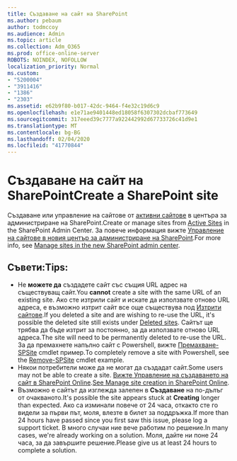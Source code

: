 ```yaml
---
title: Създаване на сайт на SharePoint
ms.author: pebaum
author: todmccoy
ms.audience: Admin
ms.topic: article
ms.collection: Adm_O365
ms.prod: office-online-server
ROBOTS: NOINDEX, NOFOLLOW
localization_priority: Normal
ms.custom:
- "5200004"
- "3911416"
- "1386"
- "2303"
ms.assetid: e62b9f80-b017-42dc-9464-f4e32c19d6c9
ms.openlocfilehash: e1e71ae9401448ed18058f6307302dcbaf773649
ms.sourcegitcommit: 317eeed39c7777a922442992d67733726c41d9e1
ms.translationtype: MT
ms.contentlocale: bg-BG
ms.lasthandoff: 02/04/2020
ms.locfileid: "41770844"
---
```

# <a name="create-a-sharepoint-site"></a><span data-ttu-id="25b16-102">Създаване на сайт на SharePoint</span><span class="sxs-lookup"><span data-stu-id="25b16-102">Create a SharePoint site</span></span>

<span data-ttu-id="25b16-103">Създаване или управление на сайтове от [активни сайтове](https://admin.microsoft.com/sharepoint?page=sitemanagement&modern=true) в центъра за администриране на SharePoint.</span><span class="sxs-lookup"><span data-stu-id="25b16-103">Create or manage sites from [Active Sites](https://admin.microsoft.com/sharepoint?page=sitemanagement&modern=true) in the SharePoint Admin Center.</span></span> <span data-ttu-id="25b16-104">За повече информация вижте [Управление на сайтове в новия център за администриране на SharePoint](https://docs.microsoft.com/sharepoint/manage-site-creation).</span><span class="sxs-lookup"><span data-stu-id="25b16-104">For more info, see [Manage sites in the new SharePoint admin center](https://docs.microsoft.com/sharepoint/manage-site-creation).</span></span> 

## <a name="tips"></a><span data-ttu-id="25b16-105">Съвети:</span><span class="sxs-lookup"><span data-stu-id="25b16-105">Tips:</span></span>

- <span data-ttu-id="25b16-106">Не **можете да** създадете сайт със същия URL адрес на съществуващ сайт.</span><span class="sxs-lookup"><span data-stu-id="25b16-106">You **cannot** create a site with the same URL of an existing site.</span></span> <span data-ttu-id="25b16-107">Ако сте изтрили сайт и искате да използвате отново URL адреса, е възможно изтрит сайт все още съществува под [Изтрити сайтове](https://admin.microsoft.com/sharepoint?page=recyclebin&modern=true).</span><span class="sxs-lookup"><span data-stu-id="25b16-107">If you deleted a site and are wishing to re-use the URL, it's possible the deleted site still exists under [Deleted sites](https://admin.microsoft.com/sharepoint?page=recyclebin&modern=true).</span></span> <span data-ttu-id="25b16-108">Сайтът ще трябва да бъде изтрит за постоянно, за да използвате отново URL адреса.</span><span class="sxs-lookup"><span data-stu-id="25b16-108">The site will need to be permanently deleted to re-use the URL.</span></span> <span data-ttu-id="25b16-109">За да премахнете напълно сайт с Powershell, вижте [Премахване-SPSite](https://docs.microsoft.com/sharepoint/manage-sites-in-new-admin-center#delete-a-site) cmdlet пример.</span><span class="sxs-lookup"><span data-stu-id="25b16-109">To completely remove a site with Powershell, see the [Remove-SPSite](https://docs.microsoft.com/sharepoint/manage-sites-in-new-admin-center#delete-a-site) cmdlet example.</span></span>
- <span data-ttu-id="25b16-110">Някои потребители може да не могат да създадат сайт.</span><span class="sxs-lookup"><span data-stu-id="25b16-110">Some users may not be able to create a site.</span></span> <span data-ttu-id="25b16-111">[Вижте Управление на създаването на сайт в SharePoint Online](https://docs.microsoft.com/sharepoint/manage-site-creation).</span><span class="sxs-lookup"><span data-stu-id="25b16-111">[See Manage site creation in SharePoint Online](https://docs.microsoft.com/sharepoint/manage-site-creation).</span></span>
- <span data-ttu-id="25b16-112">Възможно е сайтът да изглежда залепен в **Създаване** на по-дълъг от очакваното.</span><span class="sxs-lookup"><span data-stu-id="25b16-112">It's possible the site appears stuck at **Creating** longer than expected.</span></span> <span data-ttu-id="25b16-113">Ако са изминали повече от 24 часа, откакто сте го видели за първи път, моля, влезте в билет за поддръжка.</span><span class="sxs-lookup"><span data-stu-id="25b16-113">If more than 24 hours have passed since you first saw this issue, please log a support ticket.</span></span> <span data-ttu-id="25b16-114">В много случаи ние вече работим по решение.</span><span class="sxs-lookup"><span data-stu-id="25b16-114">In many cases, we're already working on a solution.</span></span> <span data-ttu-id="25b16-115">Моля, дайте ни поне 24 часа, за да завършите решение.</span><span class="sxs-lookup"><span data-stu-id="25b16-115">Please give us at least 24 hours to complete a solution.</span></span>
